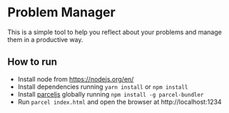 # Problem Manager
This is a simple tool to help you reflect about your problems and manage them in a productive way.

## How to run
* Install node from https://nodejs.org/en/
* Install dependencies running `yarn install` or `npm install`
* Install [parceljs](http://parceljs.org) globally running `npm install -g parcel-bundler`
* Run `parcel index.html` and open the browser at http://localhost:1234
